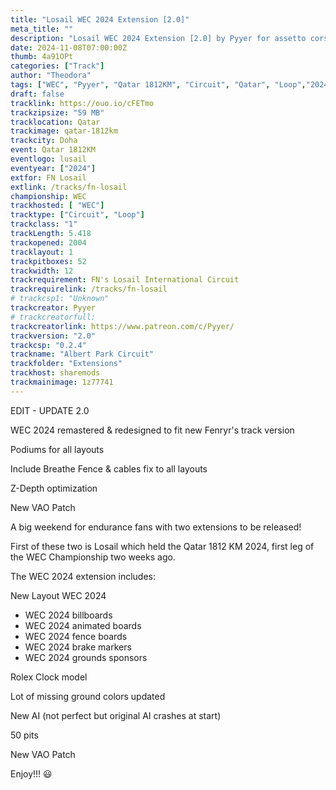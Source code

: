 ```yaml
---
title: "Losail WEC 2024 Extension [2.0]"
meta_title: ""
description: "Losail WEC 2024 Extension [2.0] by Pyyer for assetto corsa"
date: 2024-11-08T07:00:00Z
thumb: 4a91OPt
categories: ["Track"]
author: "Theodora"
tags: ["WEC", "Pyyer", "Qatar 1812KM", "Circuit", "Qatar", "Loop","2024"]
draft: false
tracklink: https://ouo.io/cFETmo
trackzipsize: "59 MB"
tracklocation: Qatar
trackimage: qatar-1812km
trackcity: Doha
event: Qatar 1812KM
eventlogo: lusail
eventyear: ["2024"]
extfor: FN Losail
extlink: /tracks/fn-losail
championship: WEC
trackhosted: [ "WEC"]
tracktype: ["Circuit", "Loop"]
trackclass: "1" 
trackLength: 5.418
trackopened: 2004
tracklayout: 1
trackpitboxes: 52
trackwidth: 12
trackrequirement: FN's Losail International Circuit
trackrequirelink: /tracks/fn-losail
# trackcsp1: "Unknown"
trackcreator: Pyyer
# trackcreatorfull: 
trackcreatorlink: https://www.patreon.com/c/Pyyer/
trackversion: "2.0"
trackcsp: "0.2.4"
trackname: "Albert Park Circuit"
trackfolder: "Extensions"
trackhost: sharemods
trackmainimage: 1z77741
---
```


EDIT - UPDATE 2.0

WEC 2024 remastered & redesigned to fit new Fenryr's track version

Podiums for all layouts

Include Breathe Fence & cables fix to all layouts

Z-Depth optimization

New VAO Patch

A big weekend for endurance fans with two extensions to be released!

First of these two is Losail which held the Qatar 1812 KM 2024, first leg of the WEC Championship two weeks ago.

The WEC 2024 extension includes:

New Layout WEC 2024
- WEC 2024 billboards
- WEC 2024 animated boards
- WEC 2024 fence boards
- WEC 2024 brake markers
- WEC 2024 grounds sponsors

Rolex Clock model

Lot of missing ground colors updated

New AI (not perfect but original AI crashes at start)

50 pits

New VAO Patch

Enjoy!!! 😃
